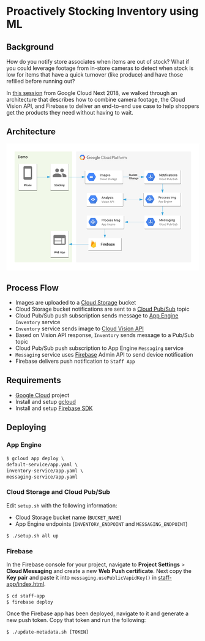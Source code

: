 # Proactively Stocking Inventory using ML

## Background

How do you notify store associates when items are out of stock? What if you could leverage footage from in-store cameras to detect when stock is low for items that have a quick turnover (like produce) and have those refilled before running out? 

In [this session](https://cloud.withgoogle.com/next18/sf/sessions/session/155904) from Google Cloud Next 2018, we walked through an architecture that describes how to combine camera footage, the Cloud Vision API, and Firebase to deliver an end-to-end use case to help shoppers get the products they need without having to wait.

## Architecture

![Demo Architecture](demo-architecture.png)

## Process Flow

- Images are uploaded to a [Cloud Storage](https://cloud.google.com/storage) bucket
- Cloud Storage bucket notifications are sent to a [Cloud Pub/Sub](https://cloud.google.com/pubsub) topic
- Cloud Pub/Sub push subscription sends message to [App Engine](https://cloud.google.com/appengine) `Inventory` service
- `Inventory` service sends image to [Cloud Vision API](https://cloud.google.com/vision)
- Based on Vision API response, `Inventory` sends message to a Pub/Sub topic
- Cloud Pub/Sub push subscription to App Engine `Messaging` service
- `Messaging` service uses [Firebase](https://firebase.google.com) Admin API to send device notification
- Firebase delivers push notification to `Staff App`

## Requirements
* [Google Cloud](https://cloud.google.com) project
* Install and setup [gcloud](https://cloud.google.com/sdk)
* Install and setup [Firebase SDK](https://firebase.google.com/docs/web/setup)

## Deploying

### App Engine

```
$ gcloud app deploy \
default-service/app.yaml \
inventory-service/app.yaml \
messaging-service/app.yaml
```

### Cloud Storage and Cloud Pub/Sub

Edit `setup.sh` with the following information:
* Cloud Storage bucket name (`BUCKET_NAME`)
* App Engine endpoints (`INVENTORY_ENDPOINT` and `MESSAGING_ENDPOINT`)

```
$ ./setup.sh all up
```

### Firebase

In the Firebase console for your project, navigate to **Project Settings** > **Cloud Messaging** and create a new **Web Push certificate**. Next copy the **Key pair** and paste it into `messaging.usePublicVapidKey()` in [staff-app/index.html](https://github.com/crcsmnky/stocking-inventory/blob/master/staff-app/index.html#L89).

```
$ cd staff-app
$ firebase deploy
```

Once the Firebase app has been deployed, navigate to it and generate a new push token. Copy that token and run the following:

```
$ ./update-metadata.sh [TOKEN]
```
